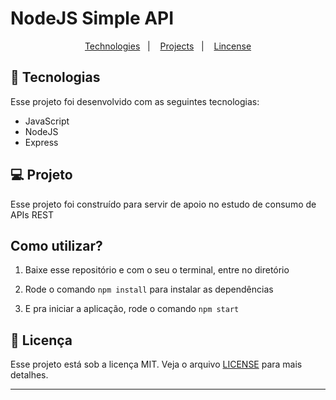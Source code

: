 # NodeJS Simple API

<p align="center">
  <a href="#-tecnologias">Technologies</a>&nbsp;&nbsp;&nbsp;|&nbsp;&nbsp;&nbsp;
  <a href="#-projeto">Projects</a>&nbsp;&nbsp;&nbsp;|&nbsp;&nbsp;&nbsp;
  <a href="#memo-licença">Lincense</a>
</p>




## 🚀 Tecnologias

Esse projeto foi desenvolvido com as seguintes tecnologias:

- JavaScript
- NodeJS
- Express



## 💻 Projeto

Esse projeto foi construído para servir de apoio no estudo de consumo de APIs REST



## Como utilizar?

1. Baixe esse repositório e com o seu o terminal, entre no diretório

2. Rode o comando `npm install` para instalar as dependências

3. E pra iniciar a aplicação, rode o comando `npm start` 



## :memo: Licença

Esse projeto está sob a licença MIT. Veja o arquivo [LICENSE](.github/LICENSE.md) para mais detalhes.

---


